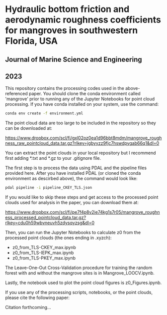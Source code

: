 # Hydraulic bottom friction and aerodynamic roughness coefficients for mangroves in southwestern Florida, USA
## Journal of Marine Science and Engineering
## 2023

This repository contains the processing codes used in the above-referenced paper. You should clone the conda environment called 'mangrove' prior to running any of the Jupyter Notebooks for point cloud processing. If you have conda installed on your system, use the command:

```bash
conda env create -f environment.yml
```

The point cloud data are too large to be included in the repository so they can be downloaded at:

<https://www.dropbox.com/scl/fi/gxl02oz0ea1d96bbt8mdm/mangrove_roughness_raw_pointcloud_data.tar.gz?rlkey=jgbyyzz9fjc7hswdpygab66q1&dl=0>

You can extract the point clouds in your local repository but I recommend first adding *.txt and *.gz to your .gitignore file.

The first step is to process the data using PDAL and the pipeline files provided here. After you have installed PDAL (or cloned the conda environment as descirbed above), the command would look like:

```bash
pdal pipeline -i pipeline_CKEY_TLS.json
```

If you would like to skip these steps and get access to the processed point clouds used for analysis in the paper, you can download them at:

<https://www.dropbox.com/scl/fi/pe7f4p8v2ie74kg1s7r05/mangrove_roughness_processed_pointcloud_data.tar.gz?rlkey=cdu0h59wbvneuvh5zdysqyzsg&dl=0>

Then, you can run the Jupyter Notebooks to calculate z0 from the processed point clouds (the ones ending in .xyzch):
- z0_from_TLS-CKEY_max.ipynb
- z0_from_TLS-IEPK_max.ipynb
- z0_from_TLS-PKEY_max.ipynb

The Leave-One-Out Cross-Validation procedure for training the random forest with and without the mangrove sites is in Mangrove_LOOCV.ipynb.

Lastly, the notebook used to plot the point cloud figures is z0_Figures.ipynb.

If you use any of the processing scripts, notebooks, or the point clouds, please cite the following paper:

Citation forthcoming...
